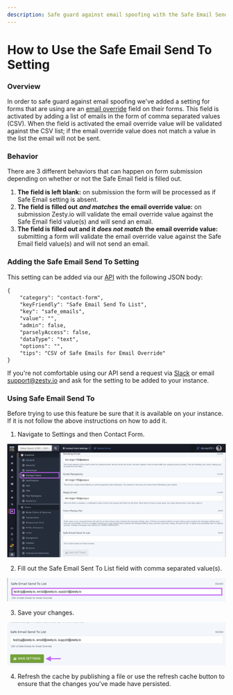 ```yaml
---
description: Safe guard against email spoofing with the Safe Email Send To setting.
---
```


# How to Use the Safe Email Send To Setting

### Overview

In order to safe guard against email spoofing we've added a setting for forms that are using are an [email override](https://zesty.org/guides/how-to-create-a-lead-form#email-override-setting-a-specific-form-to-notify-a-different-email-than-the-one-in-settings) field on their forms. This field is activated by adding a list of emails in the form of comma separated values \(CSV\). When the field is activated the email override value will be validated against the CSV list; if the email override value does not match a value in the list the email will not be sent.

### Behavior

There are 3 different behaviors that can happen on form submission depending on whether or not the Safe Email field is filled out. 

1. **The field is left blank:** on submission the form will be processed as if Safe Email setting is absent.
2. **The field is filled out** _**and matches**_ **the email override value:**  on submission Zesty.io will validate the email override value against the Safe Email field value\(s\) and will send an email.
3. **The field is filled out and it** _**does not match**_ **the email override value:** submitting a form will validate the email override value against the Safe Email field value\(s\) and will not send an email.

### Adding the Safe Email Send To Setting

This setting can be added via our [API](https://instances-api.zesty.org/#56267a59-88a5-40b0-bd1c-a23de605a6e4) with the following JSON body:

```text
{
    "category": "contact-form",
    "keyFriendly": "Safe Email Send To List",
    "key": "safe_emails",
    "value": "",
    "admin": false,
    "parselyAccess": false,
    "dataType": "text",
    "options": "",
    "tips": "CSV of Safe Emails for Email Override"
}
```

If you're not comfortable using our API send a request via [Slack](http://chat.zesty.io/) or email support@zesty.io and ask for the setting to be added to your instance.

### Using Safe Email Send To

Before trying to use this feature be sure that it is available on your instance. If it is not follow the above instructions on how to add it.

1. Navigate to Settings and then Contact Form. 

![](../.gitbook/assets/01-navigate-to-settings.png)

2. Fill out the Safe Email Sent To List field with comma separated value\(s\).

![](../.gitbook/assets/02-enter-emails.png)

3. Save your changes.

![](../.gitbook/assets/03-save.png)

4. Refresh the cache by publishing a file or use the refresh cache button to ensure that the changes you've made have persisted.

